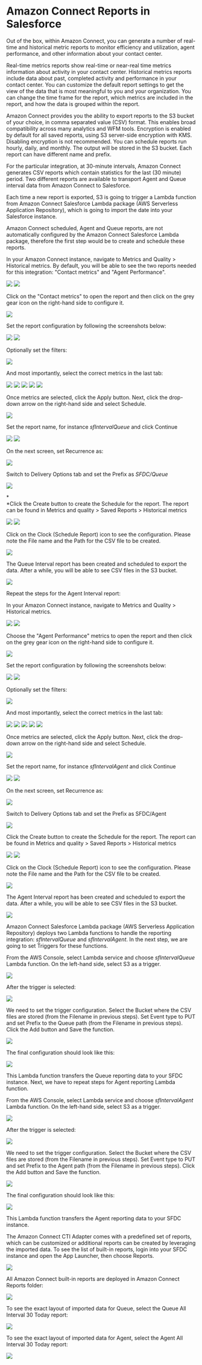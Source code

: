 Amazon Connect Reports in Salesforce
====================================

Out of the box, within Amazon Connect, you can generate a number of
real-time and historical metric reports to monitor efficiency and
utilization, agent performance, and other information about your contact
center.

Real-time metrics reports show real-time or near-real time metrics
information about activity in your contact center. Historical metrics
reports include data about past, completed activity and performance in
your contact center. You can customize the default report settings to
get the view of the data that is most meaningful to you and your
organization. You can change the time frame for the report, which
metrics are included in the report, and how the data is grouped within
the report.

Amazon Connect provides you the ability to export reports to the S3
bucket of your choice, in comma separated value (CSV) format. This
enables broad compatibility across many analytics and WFM tools.
Encryption is enabled by default for all saved reports, using S3
server-side encryption with KMS. Disabling encryption is not
recommended. You can schedule reports run hourly, daily, and monthly.
The output will be stored in the S3 bucket. Each report can have
different name and prefix.

For the particular integration, at 30-minute intervals, Amazon Connect
generates CSV reports which contain statistics for the last (30 minute)
period. Two different reports are available to transport Agent and Queue
interval data from Amazon Connect to Salesforce.

Each time a new report is exported, S3 is going to trigger a Lambda
function from Amazon Connect Salesforce Lambda package (AWS Serverless
Application Repository), which is going to import the date into your
Salesforce instance.

Amazon Connect scheduled, Agent and Queue reports, are not automatically
configured by the Amazon Connect Salesforce Lambda package, therefore
the first step would be to create and schedule these reports.

In your Amazon Connect instance, navigate to Metrics and Quality \>
Historical metrics. By default, you will be able to see the two reports
needed for this integration: "Contact metrics" and "Agent Performance".

<img src="../media/image251.png" />
<img src="../media/image252.png" />

Click on the "Contact metrics" to open the report and then click on the
grey gear icon on the right-hand side to configure it.

<img src="../media/image253.png" />

Set the report configuration by following the screenshots below:

<img src="../media/image254.png" />

<img src="../media/image255.png" />

Optionally set the filters:

<img src="../media/image256.png" />

And most importantly, select the correct metrics in the last tab:

<img src="../media/image257.png" />

<img src="../media/image258.png" />

<img src="../media/image259.png" />

<img src="../media/image260.png" />

<img src="../media/image261.png" />

Once metrics are selected, click the Apply button. Next, click the
drop-down arrow on the right-hand side and select Schedule.

<img src="../media/image262.png" />

Set the report name, for instance *sfIntervalQueue* and click Continue

<img src="../media/image263.png" />
<img src="../media/image264.png" />

On the next screen, set Recurrence as:

<img src="../media/image265.png" />

Switch to Delivery Options tab and set the Prefix as
*SFDC/Queue*

<img src="../media/image266.png" />

*\
*Click the Create button to create the Schedule for the report. The
report can be found in Metrics and quality \> Saved Reports \>
Historical metrics

<img src="../media/image267.png" />
<img src="../media/image268.png" />

Click on the Clock (Schedule Report) icon to see the configuration.
Please note the File name and the Path for the CSV file to be created.

<img src="../media/image269.png" />

The Queue Interval report has been created and scheduled to export the
data. After a while, you will be able to see CSV files in the S3 bucket.

<img src="../media/image270.png" />

Repeat the steps for the Agent Interval report:

In your Amazon Connect instance, navigate to Metrics and Quality \>
Historical metrics.

<img src="../media/image271.png" />
<img src="../media/image252.png" />

Choose the "Agent Performance" metrics to open the report and then click
on the grey gear icon on the right-hand side to configure it.

<img src="../media/image272.png" />

Set the report configuration by following the screenshots below:

<img src="../media/image254.png" />

<img src="../media/image273.png" />

Optionally set the filters:

<img src="../media/image256.png" />

And most importantly, select the correct metrics in the last tab:

<img src="../media/image274.png" />

<img src="../media/image275.png" />

<img src="../media/image276.png" />

<img src="../media/image277.png" />

<img src="../media/image278.png" />

Once metrics are selected, click the Apply button. Next, click the
drop-down arrow on the right-hand side and select Schedule.

<img src="../media/image262.png" />

Set the report name, for instance *sfIntervalAgent* and click Continue

<img src="../media/image279.png" />
<img src="../media/image264.png" />

On the next screen, set Recurrence as:

<img src="../media/image265.png" />

Switch to Delivery Options tab and set the Prefix as SFDC/Agent

<img src="../media/image280.png" />

Click the Create button to create the Schedule for the report. The
report can be found in Metrics and quality \> Saved Reports \>
Historical metrics

<img src="../media/image267.png" />
<img src="../media/image281.png" />

Click on the Clock (Schedule Report) icon to see the configuration.
Please note the File name and the Path for the CSV file to be created.

<img src="../media/image282.png" />

The Agent Interval report has been created and scheduled to export the
data. After a while, you will be able to see CSV files in the S3 bucket.

<img src="../media/image283.png" />

Amazon Connect Salesforce Lambda package (AWS Serverless Application
Repository) deploys two Lambda functions to handle the reporting
integration: *sfIntervalQueue* and *sfIntervalAgent*. In the next step,
we are going to set Triggers for these functions.

From the AWS Console, select Lambda service and choose *sfIntervalQueue*
Lambda function. On the left-hand side, select S3 as a trigger.

<img src="../media/image284.png" />

After the trigger is selected:

<img src="../media/image285.png" />

We need to set the trigger configuration. Select the Bucket where the
CSV files are stored (from the Filename in previous steps). Set Event
type to PUT and set Prefix to the Queue path (from the Filename in
previous steps). Click the Add button and Save the function.

<img src="../media/image286.png" />

The final configuration should look like this:

<img src="../media/image287.png" />

This Lambda function transfers the Queue reporting data to your SFDC
instance. Next, we have to repeat steps for Agent reporting Lambda
function.

From the AWS Console, select Lambda service and choose *sfIntervalAgent*
Lambda function. On the left-hand side, select S3 as a trigger.

<img src="../media/image284.png" />

After the trigger is selected:

<img src="../media/image285.png" />

We need to set the trigger configuration. Select the Bucket where the
CSV files are stored (from the Filename in previous steps). Set Event
type to PUT and set Prefix to the Agent path (from the Filename in
previous steps). Click the Add button and Save the function.

<img src="../media/image288.png" />

The final configuration should look like this:

<img src="../media/image289.png" />

This Lambda function transfers the Agent reporting data to your SFDC
instance.

The Amazon Connect CTI Adapter comes with a predefined set of reports,
which can be customized or additional reports can be created by
leveraging the imported data. To see the list of built-in reports, login
into your SFDC instance and open the App Launcher, then choose Reports.

<img src="../media/image290.png" />

All Amazon Connect built-in reports are deployed in Amazon Connect
Reports folder:

<img src="../media/image291.png" />

To see the exact layout of imported data for Queue, select the Queue All
Interval 30 Today report:

<img src="../media/image292.png" />

To see the exact layout of imported data for Agent, select the Agent All
Interval 30 Today report:

<img src="../media/image293.png" />
